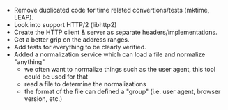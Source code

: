 
* Remove duplicated code for time related convertions/tests (mktime, LEAP).
* Look into support HTTP/2 (libhttp2)
* Create the HTTP client & server as separate headers/implementations.
* Get a better grip on the address ranges.
* Add tests for everything to be clearly verified.
* Added a normalization service which can load a file and normalize "anything"
  - we often want to normalize things such as the user agent, this tool could
    be used for that
  - read a file to determine the normalizations
  - the format of the file can defined a "group" (i.e. user agent, browser
    version, etc.)

